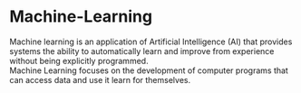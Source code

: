 # Machine-Learning<br>
Machine learning is an application of Artificial Intelligence (AI) that provides systems the ability to automatically learn and improve from experience without being explicitly programmed.<br> Machine Learning focuses on the development of computer programs that can access data and use it learn for themselves.
